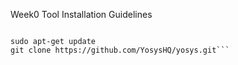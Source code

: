 Week0 Tool Installation Guidelines
```Setting up of Yosys tool  

sudo apt-get update
git clone https://github.com/YosysHQ/yosys.git```






